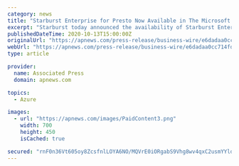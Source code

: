 ```yaml
---
category: news
title: "Starburst Enterprise for Presto Now Available in The Microsoft Azure Marketplace"
excerpt: "Starburst today announced the availability of Starburst Enterprise for Presto in the Microsoft Azure Marketplace, an online store that provides applications and services for use on Microsoft Azure. Starburst customers can now take advantage of the productive and trusted Azure cloud platform,"
publishedDateTime: 2020-10-13T15:00:00Z
originalUrl: "https://apnews.com/press-release/business-wire/e6dadaa0cc714fdd8db3ade2f6e78a8a"
webUrl: "https://apnews.com/press-release/business-wire/e6dadaa0cc714fdd8db3ade2f6e78a8a"
type: article

provider:
  name: Associated Press
  domain: apnews.com

topics:
  - Azure

images:
  - url: "https://apnews.com/images/PaidContent3.png"
    width: 700
    height: 450
    isCached: true

secured: "rnF0n36Vt605oy8ZcsfnlLOYA6NO/MQVrE0iORgabS9Vhg8wv4qxC2usmYYldgj40BwoNDYR8iOc/bTLQ/bVjaxhY2RHcbIERzarOUFT6KXzZwrIgxLZ0Ux0vCkrarPNyE/GUPKpWy6bOqIQpFz/R33+iGE9nW0dzV3fZ0xYdHFVY5TMsCGfsMm++m3Liy+JQqSSPRo1klSLs9k1HnPJeszNySfrPUhrNuC76BrNuE6bO9fSo1ToiUtB3tgnkNUPrYq9I4aWJ39Vnie6WYbdUfdjNLTZIRK3fwVkVp4Zo4a1AsUTxo/uumaWm/3RuK1A3Yx7xfd+56pfxa+ylheVT4DKUa0bRzROCdyLzGfPtCs=;+El/YKWvEWSUTflXOQyguQ=="
---
```


